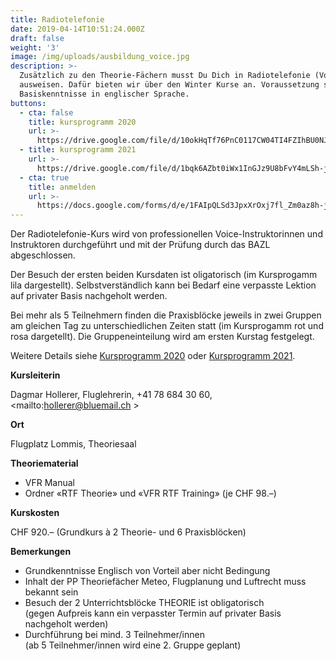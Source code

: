 ```yaml
---
title: Radiotelefonie
date: 2019-04-14T10:51:24.000Z
draft: false
weight: '3'
image: /img/uploads/ausbildung_voice.jpg
description: >-
  Zusätzlich zu den Theorie-Fächern musst Du Dich in Radiotelefonie (Voice)
  ausweisen. Dafür bieten wir über den Winter Kurse an. Voraussetzung sind
  Basiskenntnisse in englischer Sprache.
buttons:
  - cta: false
    title: kursprogramm 2020
    url: >-
      https://drive.google.com/file/d/10okHqTf76PnC0117CW04TI4FZIhBU0NJ/view?usp=sharing
  - title: kursprogramm 2021
    url: >-
      https://drive.google.com/file/d/1bqk6AZbt0iWx1InGJz9U8bFvY4mLSh-j/view?usp=sharing
  - cta: true
    title: anmelden
    url: >-
      https://docs.google.com/forms/d/e/1FAIpQLSd3JpxXrOxj7fl_Zm0az8h-jQsAsB1TOEE2-HsOPYoi29qRUw/viewform
---
```

Der Radiotelefonie-Kurs wird von professionellen Voice-Instruktorinnen und Instruktoren durchgeführt und mit der Prüfung durch das BAZL abgeschlossen. 

Der Besuch der ersten beiden Kursdaten ist oligatorisch (im Kursprogamm lila dargestellt). Selbstverständlich kann bei Bedarf eine verpasste Lektion auf privater Basis nachgeholt werden.

Bei mehr als 5 Teilnehmern finden die Praxisblöcke jeweils in zwei Gruppen am gleichen Tag zu unterschiedlichen Zeiten statt (im Kursprogamm rot und rosa dargetellt). Die Gruppeneinteilung wird am ersten Kurstag festgelegt.

Weitere Details siehe [Kursprogramm 2020](https://drive.google.com/file/d/10okHqTf76PnC0117CW04TI4FZIhBU0NJ/view?usp=sharing) oder [Kursprogramm 2021](https://drive.google.com/file/d/1bqk6AZbt0iWx1InGJz9U8bFvY4mLSh-j/view?usp=sharing).

**Kursleiterin**

Dagmar Hollerer, Fluglehrerin, +41 78 684 30 60, <mailto:hollerer@bluemail.ch >

**Ort**

Flugplatz Lommis, Theoriesaal

**Theoriematerial**

* VFR Manual
* Ordner «RTF Theorie» und «VFR RTF Training» (je CHF 98.–) 

**Kurskosten**

CHF 920.– (Grundkurs à 2 Theorie- und 6 Praxisblöcken) 

**Bemerkungen**

* Grundkenntnisse Englisch von Vorteil aber nicht Bedingung
* Inhalt der PP Theoriefächer Meteo, Flugplanung und Luftrecht muss bekannt sein
* Besuch der 2 Unterrichtsblöcke THEORIE ist obligatorisch \
  (gegen Aufpreis kann ein verpasster Termin auf privater Basis nachgeholt werden)
* Durchführung bei mind. 3 Teilnehmer/innen \
  (ab 5 Teilnehmer/innen wird eine 2. Gruppe geplant)
